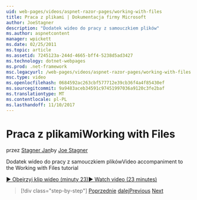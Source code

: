 ```yaml
---
uid: web-pages/videos/aspnet-razor-pages/working-with-files
title: Praca z plikami | Dokumentacja firmy Microsoft
author: JoeStagner
description: "Dodatek wideo do pracy z samouczkiem plików"
ms.author: aspnetcontent
manager: wpickett
ms.date: 02/25/2011
ms.topic: article
ms.assetid: 7245123a-244d-4665-bff4-5238d5ad3427
ms.technology: dotnet-webpages
ms.prod: .net-framework
msc.legacyurl: /web-pages/videos/aspnet-razor-pages/working-with-files
msc.type: video
ms.openlocfilehash: 0684592ac263cbf577712e39cb36f4a4f85430ef
ms.sourcegitcommit: 9a9483aceb34591c97451997036a9120c3fe2baf
ms.translationtype: MT
ms.contentlocale: pl-PL
ms.lasthandoff: 11/10/2017
---
```

<a name="working-with-files"></a><span data-ttu-id="755fc-103">Praca z plikami</span><span class="sxs-lookup"><span data-stu-id="755fc-103">Working with Files</span></span>
====================
<span data-ttu-id="755fc-104">przez [Stagner Jan](https://github.com/JoeStagner)</span><span class="sxs-lookup"><span data-stu-id="755fc-104">by [Joe Stagner](https://github.com/JoeStagner)</span></span>

<span data-ttu-id="755fc-105">Dodatek wideo do pracy z samouczkiem plików</span><span class="sxs-lookup"><span data-stu-id="755fc-105">Video accompaniment to the Working with Files tutorial</span></span>

[<span data-ttu-id="755fc-106">&#9654; Obejrzyj klip wideo (minuty 23)</span><span class="sxs-lookup"><span data-stu-id="755fc-106">&#9654; Watch video (23 minutes)</span></span>](https://channel9.msdn.com/Blogs/ASP-NET-Site-Videos/working-with-files)

>[!div class="step-by-step"]
<span data-ttu-id="755fc-107">[Poprzednie](displaying-data-in-a-chart-part-2.md)
[dalej](working-with-images.md)</span><span class="sxs-lookup"><span data-stu-id="755fc-107">[Previous](displaying-data-in-a-chart-part-2.md)
[Next](working-with-images.md)</span></span>
